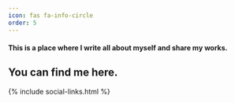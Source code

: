 ```yaml
---
icon: fas fa-info-circle
order: 5
---
```


#### This is a place where I write all about myself and share my works.

## You can find me here.
{% include social-links.html %}

